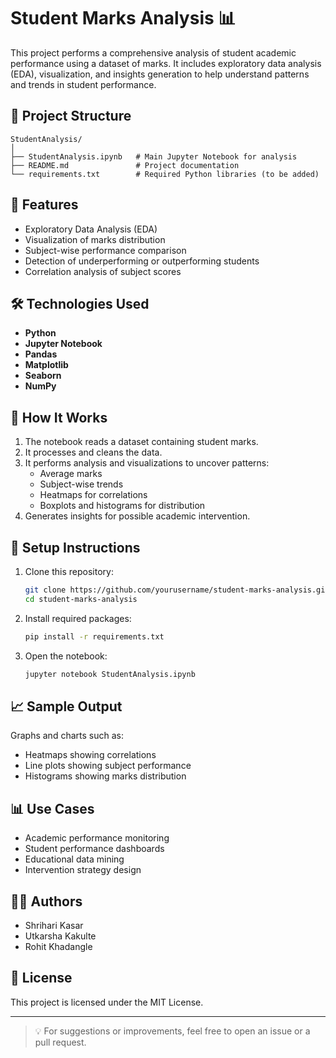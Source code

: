 # Student Marks Analysis 📊

This project performs a comprehensive analysis of student academic performance using a dataset of marks. It includes exploratory data analysis (EDA), visualization, and insights generation to help understand patterns and trends in student performance.

## 📁 Project Structure

```
StudentAnalysis/
│
├── StudentAnalysis.ipynb   # Main Jupyter Notebook for analysis
├── README.md               # Project documentation
└── requirements.txt        # Required Python libraries (to be added)
```

## 🚀 Features

- Exploratory Data Analysis (EDA)
- Visualization of marks distribution
- Subject-wise performance comparison
- Detection of underperforming or outperforming students
- Correlation analysis of subject scores

## 🛠 Technologies Used

- **Python**
- **Jupyter Notebook**
- **Pandas**
- **Matplotlib**
- **Seaborn**
- **NumPy**

## 🧠 How It Works

1. The notebook reads a dataset containing student marks.
2. It processes and cleans the data.
3. It performs analysis and visualizations to uncover patterns:
   - Average marks
   - Subject-wise trends
   - Heatmaps for correlations
   - Boxplots and histograms for distribution
4. Generates insights for possible academic intervention.

## 🔧 Setup Instructions

1. Clone this repository:
   ```bash
   git clone https://github.com/yourusername/student-marks-analysis.git
   cd student-marks-analysis
   ```

2. Install required packages:
   ```bash
   pip install -r requirements.txt
   ```

3. Open the notebook:
   ```bash
   jupyter notebook StudentAnalysis.ipynb
   ```

## 📈 Sample Output

Graphs and charts such as:
- Heatmaps showing correlations
- Line plots showing subject performance
- Histograms showing marks distribution

## 📊 Use Cases

- Academic performance monitoring
- Student performance dashboards
- Educational data mining
- Intervention strategy design

## 👨‍💻 Authors

- Shrihari Kasar
- Utkarsha Kakulte
- Rohit Khadangle

## 📄 License

This project is licensed under the MIT License.

---

> 💡 For suggestions or improvements, feel free to open an issue or a pull request.
```